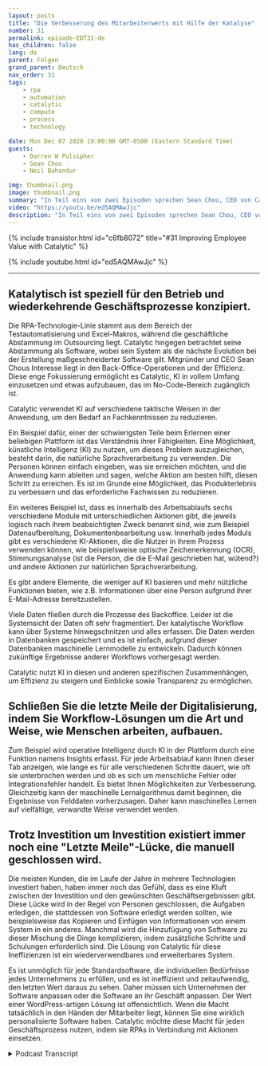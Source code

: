 ```yaml
---
layout: posts
title: "Die Verbesserung des Mitarbeiterwerts mit Hilfe der Katalyse"
number: 31
permalink: episode-EDT31-de
has_children: false
lang: de
parent: Folgen
grand_parent: Deutsch
nav_order: 31
tags:
    - rpa
    - automation
    - catalytic
    - compute
    - process
    - technology

date: Mon Dec 07 2020 19:00:00 GMT-0500 (Eastern Standard Time)
guests:
    - Darren W Pulsipher
    - Sean Chou
    - Neil Bahandur

img: thumbnail.png
image: thumbnail.png
summary: "In Teil eins von zwei Episoden sprechen Sean Chou, CEO von Catalytic, und Neil Bahandur, Leiter der Partnerschaften bei Catalytic, mit Darren über die Technologie von Catalytic und wie RPAs den Mitarbeitern helfen können, durch die Automatisierung wiederholbarer Prozesse im Backoffice wertvoller zu werden."
video: "https://youtu.be/ed5AQMAwJjc"
description: "In Teil eins von zwei Episoden sprechen Sean Chou, CEO von Catalytic, und Neil Bahandur, Leiter der Partnerschaften bei Catalytic, mit Darren über die Technologie von Catalytic und wie RPAs den Mitarbeitern helfen können, durch die Automatisierung wiederholbarer Prozesse im Backoffice wertvoller zu werden."
---
```


<div>
{% include transistor.html id="c6fb8072" title="#31 Improving Employee Value with Catalytic" %}

{% include youtube.html id="ed5AQMAwJjc" %}
</div>

---

## Katalytisch ist speziell für den Betrieb und wiederkehrende Geschäftsprozesse konzipiert.

Die RPA-Technologie-Linie stammt aus dem Bereich der Testautomatisierung und Excel-Makros, während die geschäftliche Abstammung im Outsourcing liegt. Catalytic hingegen betrachtet seine Abstammung als Software, wobei sein System als die nächste Evolution bei der Erstellung maßgeschneiderter Software gilt. Mitgründer und CEO Sean Chous Interesse liegt in den Back-Office-Operationen und der Effizienz. Diese enge Fokussierung ermöglicht es Catalytic, KI in vollem Umfang einzusetzen und etwas aufzubauen, das im No-Code-Bereich zugänglich ist.

Catalytic verwendet KI auf verschiedene taktische Weisen in der Anwendung, um den Bedarf an Fachkenntnissen zu reduzieren.

Ein Beispiel dafür, einer der schwierigsten Teile beim Erlernen einer beliebigen Plattform ist das Verständnis ihrer Fähigkeiten. Eine Möglichkeit, künstliche Intelligenz (KI) zu nutzen, um dieses Problem auszugleichen, besteht darin, die natürliche Sprachverarbeitung zu verwenden. Die Personen können einfach eingeben, was sie erreichen möchten, und die Anwendung kann ableiten und sagen, welche Aktion am besten hilft, diesen Schritt zu erreichen. Es ist im Grunde eine Möglichkeit, das Produkterlebnis zu verbessern und das erforderliche Fachwissen zu reduzieren.

Ein weiteres Beispiel ist, dass es innerhalb des Arbeitsablaufs sechs verschiedene Module mit unterschiedlichen Aktionen gibt, die jeweils logisch nach ihrem beabsichtigten Zweck benannt sind, wie zum Beispiel Datenaufbereitung, Dokumentenbearbeitung usw. Innerhalb jedes Moduls gibt es verschiedene KI-Aktionen, die die Nutzer in ihrem Prozess verwenden können, wie beispielsweise optische Zeichenerkennung (OCR), Stimmungsanalyse (ist die Person, die die E-Mail geschrieben hat, wütend?) und andere Aktionen zur natürlichen Sprachverarbeitung.

Es gibt andere Elemente, die weniger auf KI basieren und mehr nützliche Funktionen bieten, wie z.B. Informationen über eine Person aufgrund ihrer E-Mail-Adresse bereitzustellen.

Viele Daten fließen durch die Prozesse des Backoffice. Leider ist die Systemsicht der Daten oft sehr fragmentiert. Der katalytische Workflow kann über Systeme hinwegschnitzen und alles erfassen. Die Daten werden in Datenbanken gespeichert und es ist einfach, aufgrund dieser Datenbanken maschinelle Lernmodelle zu entwickeln. Dadurch können zukünftige Ergebnisse anderer Workflows vorhergesagt werden.

Catalytic nutzt KI in diesen und anderen spezifischen Zusammenhängen, um Effizienz zu steigern und Einblicke sowie Transparenz zu ermöglichen.

## Schließen Sie die letzte Meile der Digitalisierung, indem Sie Workflow-Lösungen um die Art und Weise, wie Menschen arbeiten, aufbauen.

Zum Beispiel wird operative Intelligenz durch KI in der Plattform durch eine Funktion namens Insights erfasst. Für jede Arbeitsablauf kann Ihnen dieser Tab anzeigen, wie lange es für alle verschiedenen Schritte dauert, wie oft sie unterbrochen werden und ob es sich um menschliche Fehler oder Integrationsfehler handelt. Es bietet Ihnen Möglichkeiten zur Verbesserung. Gleichzeitig kann der maschinelle Lernalgorithmus damit beginnen, die Ergebnisse von Felddaten vorherzusagen. Daher kann maschinelles Lernen auf vielfältige, verwandte Weise verwendet werden.

## Trotz Investition um Investition existiert immer noch eine "Letzte Meile"-Lücke, die manuell geschlossen wird.

Die meisten Kunden, die im Laufe der Jahre in mehrere Technologien investiert haben, haben immer noch das Gefühl, dass es eine Kluft zwischen der Investition und den gewünschten Geschäftsergebnissen gibt. Diese Lücke wird in der Regel von Personen geschlossen, die Aufgaben erledigen, die stattdessen von Software erledigt werden sollten, wie beispielsweise das Kopieren und Einfügen von Informationen von einem System in ein anderes. Manchmal wird die Hinzufügung von Software zu dieser Mischung die Dinge komplizieren, indem zusätzliche Schritte und Schulungen erforderlich sind. Die Lösung von Catalytic für diese Ineffizienzen ist ein wiederverwendbares und erweiterbares System.

Es ist unmöglich für jede Standardsoftware, die individuellen Bedürfnisse jedes Unternehmens zu erfüllen, und es ist ineffizient und zeitaufwendig, den letzten Wert daraus zu sehen. Daher müssen sich Unternehmen der Software anpassen oder die Software an ihr Geschäft anpassen. Der Wert einer WordPress-artigen Lösung ist offensichtlich. Wenn die Macht tatsächlich in den Händen der Mitarbeiter liegt, können Sie eine wirklich personalisierte Software haben. Catalytic möchte diese Macht für jeden Geschäftsprozess nutzen, indem sie RPAs in Verbindung mit Aktionen einsetzen.



<details>
<summary> Podcast Transcript </summary>

<p></p>

</details>
